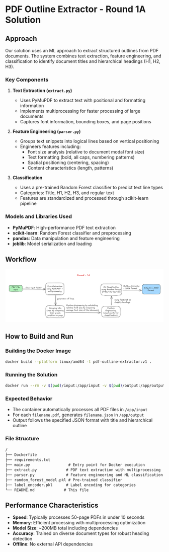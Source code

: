 # PDF Outline Extractor - Round 1A Solution

## Approach

Our solution uses an ML approach to extract structured outlines from PDF documents. The system combines text extraction, feature engineering, and classification to identify document titles and hierarchical headings (H1, H2, H3).

### Key Components

1. **Text Extraction (`extract.py`)**

   - Uses PyMuPDF to extract text with positional and formatting information
   - Implements multiprocessing for faster processing of large documents
   - Captures font information, bounding boxes, and page positions

2. **Feature Engineering (`parser.py`)**

   - Groups text snippets into logical lines based on vertical positioning
   - Engineers features including:
     - Font size analysis (relative to document modal font size)
     - Text formatting (bold, all caps, numbering patterns)
     - Spatial positioning (centering, spacing)
     - Content characteristics (length, patterns)

3. **Classification**
   - Uses a pre-trained Random Forest classifier to predict text line types
   - Categories: Title, H1, H2, H3, and regular text
   - Features are standardized and processed through scikit-learn pipeline

### Models and Libraries Used

- **PyMuPDF**: High-performance PDF text extraction
- **scikit-learn**: Random Forest classifier and preprocessing
- **pandas**: Data manipulation and feature engineering
- **joblib**: Model serialization and loading

## Workflow 
![Design and Approach](<assets/workflow.png>) 

## How to Build and Run

### Building the Docker Image

```bash
docker build --platform linux/amd64 -t pdf-outline-extractor:v1 .
```

### Running the Solution

```bash
docker run --rm -v $(pwd)/input:/app/input -v $(pwd)/output:/app/output --network none pdf-outline-extractor:v1
```

### Expected Behavior

- The container automatically processes all PDF files in `/app/input`
- For each `filename.pdf`, generates `filename.json` in `/app/output`
- Output follows the specified JSON format with title and hierarchical outline

### File Structure

```
/
├── Dockerfile
├── requirements.txt
├── main.py                 # Entry point for Docker execution
├── extract.py             # PDF text extraction with multiprocessing
├── parser.py              # Feature engineering and ML classification
├── random_forest_model.pkl # Pre-trained classifier
├── label_encoder.pkl      # Label encoding for categories
└── README.md             # This file
```

## Performance Characteristics

- **Speed**: Typically processes 50-page PDFs in under 10 seconds
- **Memory**: Efficient processing with multiprocessing optimization
- **Model Size**: ~200MB total including dependencies
- **Accuracy**: Trained on diverse document types for robust heading detection
- **Offline**: No external API dependencies
